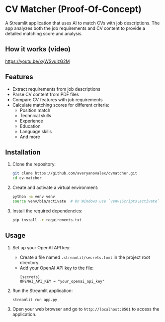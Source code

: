 # CV Matcher (Proof-Of-Concept)

A Streamlit application that uses AI to match CVs with job descriptions. The app analyzes both the job requirements and CV content to provide a detailed matching score and analysis.

## How it works (video)
https://youtu.be/xyWSvuizG2M

## Features

- Extract requirements from job descriptions
- Parse CV content from PDF files 
- Compare CV features with job requirements
- Calculate matching scores for different criteria:
  - Position match
  - Technical skills
  - Experience
  - Education
  - Language skills
  - And more

## Installation

1. Clone the repository:
   ```bash
   git clone https://github.com/averyanovalex/cvmatcher.git
   cd cv-matcher
   ```

2. Create and activate a virtual environment:
   ```bash
   python -m venv venv
   source venv/bin/activate  # On Windows use `venv\Scripts\activate`
   ```

3. Install the required dependencies:
   ```bash
   pip install -r requirements.txt
   ```

## Usage

1. Set up your OpenAI API key:
   - Create a file named `.streamlit/secrets.toml` in the project root directory.
   - Add your OpenAI API key to the file:
     ```
     [secrets]
     OPENAI_API_KEY = "your_openai_api_key"
     ```

2. Run the Streamlit application:
   ```bash
   streamlit run app.py
   ```

3. Open your web browser and go to `http://localhost:8501` to access the application.

